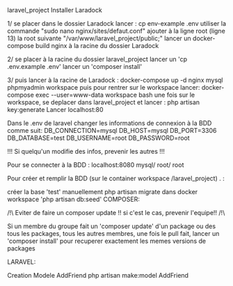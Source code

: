 laravel_project
Installer Laradock

1/
se placer dans le dossier Laradock
lancer : cp env-example .env
utiliser la commande "sudo nano nginx/sites/defaut.conf"
ajouter à la ligne root (ligne 13) la root suivante "/var/www/laravel_project/public;"
lancer un docker-compose build nginx à la racine du dossier Laradock

2/
se placer à la racine du dossier laravel_project
lancer un 'cp .env.example .env'
lancer un 'composer install'

3/
puis lancer à la racine de Laradock : docker-compose up -d nginx mysql phpmyadmin workspace
puis pour rentrer sur le workspace lancer: docker-compose exec --user=www-data workspace bash
une fois sur le workspace, se deplacer dans laravel_project et lancer : php artisan key:generate
Lancer localhost:80

Dans le .env de laravel changer les informations de connexion à la BDD comme suit: DB_CONNECTION=mysql DB_HOST=mysql DB_PORT=3306 DB_DATABASE=test DB_USERNAME=root DB_PASSWORD=root

!!! Si quelqu'un modifie des infos, prevenir les autres !!!

Pour se connecter à la BDD : localhost:8080 mysql/ root/ root

Pour créer et remplir la BDD (sur le container workspace /laravel_project) . :

créer la base 'test' manuellement
php artisan migrate
dans docker workspace 'php artisan db:seed'
COMPOSER:

/!\ Eviter de faire un composer update !! si c'est le cas, prevenir l'equipe!! /!\

Si un membre du groupe fait un 'composer update' d'un package ou des tous les packages, tous les autres membres, une fois le pull fait, lancer un 'composer install' pour recuperer exactement les memes versions de packages

LARAVEL:

Creation Modele AddFriend php artisan make:model AddFriend
